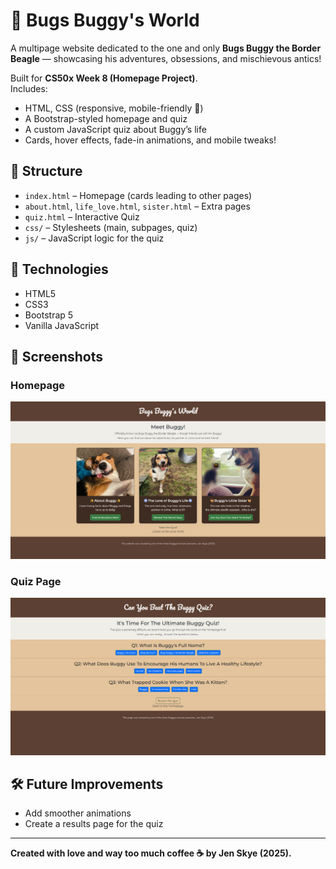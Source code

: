 # 🐶 Bugs Buggy's World

A multipage website dedicated to the one and only **Bugs Buggy the Border Beagle** — showcasing his adventures, obsessions, and mischievous antics!

Built for **CS50x Week 8 (Homepage Project)**.  
Includes:
- HTML, CSS (responsive, mobile-friendly 📱)
- A Bootstrap-styled homepage and quiz
- A custom JavaScript quiz about Buggy’s life
- Cards, hover effects, fade-in animations, and mobile tweaks!

## 📂 Structure
- `index.html` – Homepage (cards leading to other pages)
- `about.html`, `life_love.html`, `sister.html` – Extra pages
- `quiz.html` – Interactive Quiz
- `css/` – Stylesheets (main, subpages, quiz)
- `js/` – JavaScript logic for the quiz

## 🚀 Technologies
- HTML5
- CSS3
- Bootstrap 5
- Vanilla JavaScript

## 📸 Screenshots
### Homepage
![Homepage Screenshot](screenshots/homepage.png)

### Quiz Page
![Quiz Screenshot](screenshots/quizpage.png)

## 🛠️ Future Improvements
- Add smoother animations
- Create a results page for the quiz

---

**Created with love and way too much coffee ☕ by Jen Skye (2025).**
